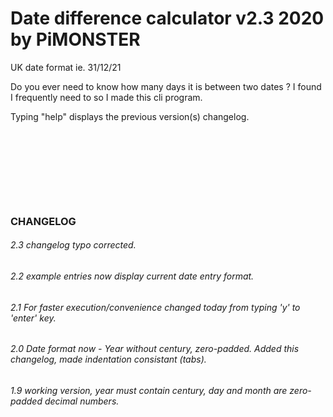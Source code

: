 # Date difference calculator v2.3 2020 by PiMONSTER

UK date format ie. 31/12/21


Do you ever need to know how many days it is between two dates ?
I found I frequently need to so I made this cli program.



Typing "help" displays the previous version(s) changelog.
```









```
### CHANGELOG

###### 2.3 changelog typo corrected.
###### 2.2 example entries now display current date entry format.
###### 2.1 For faster execution/convenience changed today from typing 'y' to 'enter' key.
###### 2.0 Date format now - Year without century, zero-padded. Added this changelog, made indentation consistant (tabs).
###### 1.9 working version, year must contain century, day and month are zero-padded decimal numbers.
